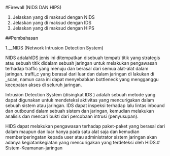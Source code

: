 #Firewall (NIDS DAN HIPS)

1. Jelaskan yang di maksud dengan NIDS
2. Jelaskan yang di maksud dengan IDS
3. Jelaskan yang di maksud dengan HIPS

##Pembahasan

1.__NIDS (Network Intrusion Detection System)

NIDS adalahIDS jenis ini ditempatkan disebuah tempat/ titik yang strategis atau sebuah titik didalam sebuah jaringan untuk melakukan pengawasan terhadap traffic yang menuju dan berasal dari semua alat-alat dalam jaringan. traffi_c yang berasal dari luar dan dalam jaringan di lakukan di _scan, namun cara ini dapat menyebabkan bottleneck yang mengganggu kecepatan akses di seluruh jaringan.

Intrusion Detection System (disingkat IDS ) adalah sebuah metode yang dapat digunakan untuk mendeteksi aktivitas yang mencurigakan dalam sebuah sistem atau jaringan. IDS dapat inspeksi terhadap lalu lintas inbound dan outbound dalam sebuah sistem dan jaringan, kemudian melakukan analisis dan mencari bukti dari percobaan intrusi (penyusupan).

HIDS dapat melakukan pengawasan terhadap paket-paket yang berasal dari dalam maupun dan luar hanya pada satu alat saja dan kemudian memberiperingatan kepada user atau administrator sistem jaringan akan adanya kegiatankegiatan yang mencurigakan yang terdeteksi oleh HIDS.# Sistem-Keamanan-jaringan